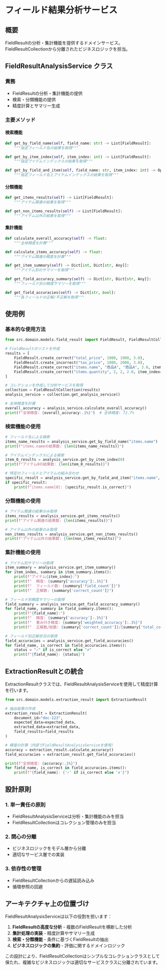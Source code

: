 # フィールド結果分析サービス

## 概要
FieldResultの分析・集計機能を提供するドメインサービス。FieldResultCollectionから分離されたビジネスロジックを担当。

## FieldResultAnalysisService クラス

### 責務
- FieldResultの分析・集計機能の提供
- 検索・分類機能の提供
- 精度計算とサマリー生成

### 主要メソッド

#### 検索機能
```python
def get_by_field_name(self, field_name: str) -> List[FieldResult]:
    """指定フィールド名の結果を取得"""

def get_by_item_index(self, item_index: int) -> List[FieldResult]:
    """指定アイテムインデックスの結果を取得"""

def get_by_field_and_item(self, field_name: str, item_index: int) -> Optional[FieldResult]:
    """指定フィールド名とアイテムインデックスの結果を取得"""
```

#### 分類機能
```python
def get_items_results(self) -> List[FieldResult]:
    """アイテム関連の結果を取得"""

def get_non_items_results(self) -> List[FieldResult]:
    """アイテム以外の結果を取得"""
```

#### 集計機能
```python
def calculate_overall_accuracy(self) -> float:
    """全体精度を計算"""

def calculate_items_accuracy(self) -> float:
    """アイテム関連の精度を計算"""

def get_item_summary(self) -> Dict[int, Dict[str, Any]]:
    """アイテム別のサマリーを取得"""

def get_field_accuracy_summary(self) -> Dict[str, Dict[str, Any]]:
    """フィールド別の精度サマリーを取得"""

def get_field_accuracies(self) -> Dict[str, bool]:
    """各フィールドの正解/不正解を取得"""
```

## 使用例

### 基本的な使用方法
```python
from src.domain.models.field_result import FieldResult, FieldResultCollection

# FieldResultのリストを作成
results = [
    FieldResult.create_correct("total_price", 1000, 1000, 3.0),
    FieldResult.create_incorrect("tax_price", 1000, 2000, 3.0),
    FieldResult.create_correct("items.name", "商品A", "商品A", 3.0, item_index=0),
    FieldResult.create_correct("items.quantity", 2, 2, 2.0, item_index=0),
]

# コレクションを作成して分析サービスを取得
collection = FieldResultCollection(results)
analysis_service = collection.get_analysis_service()

# 全体精度を計算
overall_accuracy = analysis_service.calculate_overall_accuracy()
print(f"全体精度: {overall_accuracy:.1%}")  # 全体精度: 72.7%
```

### 検索機能の使用
```python
# フィールド名による検索
items_name_results = analysis_service.get_by_field_name("items.name")
print(f"items.nameの結果数: {len(items_name_results)}")

# アイテムインデックスによる検索
item_0_results = analysis_service.get_by_item_index(0)
print(f"アイテム0の結果数: {len(item_0_results)}")

# 特定のフィールドとアイテムの組み合わせ
specific_result = analysis_service.get_by_field_and_item("items.name", 0)
if specific_result:
    print(f"items.name[0]: {specific_result.is_correct}")
```

### 分類機能の使用
```python
# アイテム関連の結果のみ取得
items_results = analysis_service.get_items_results()
print(f"アイテム関連の結果数: {len(items_results)}")

# アイテム以外の結果のみ取得
non_items_results = analysis_service.get_non_items_results()
print(f"アイテム以外の結果数: {len(non_items_results)}")
```

### 集計機能の使用
```python
# アイテム別サマリーの取得
item_summary = analysis_service.get_item_summary()
for item_index, summary in item_summary.items():
    print(f"アイテム{item_index}:")
    print(f"  精度: {summary['accuracy']:.1%}")
    print(f"  フィールド数: {summary['field_count']}")
    print(f"  正解数: {summary['correct_count']}")

# フィールド別精度サマリーの取得
field_summary = analysis_service.get_field_accuracy_summary()
for field_name, summary in field_summary.items():
    print(f"{field_name}:")
    print(f"  精度: {summary['accuracy']:.1%}")
    print(f"  重み付き精度: {summary['weighted_accuracy']:.1%}")
    print(f"  正解数/総数: {summary['correct_count']}/{summary['total_count']}")

# フィールド別正解状況の取得
field_accuracies = analysis_service.get_field_accuracies()
for field_name, is_correct in field_accuracies.items():
    status = "✓" if is_correct else "✗"
    print(f"{field_name}: {status}")
```

## ExtractionResultとの統合

ExtractionResultクラスでは、FieldResultAnalysisServiceを使用して精度計算を行います。

```python
from src.domain.models.extraction_result import ExtractionResult

# 抽出結果の作成
extraction_result = ExtractionResult(
    document_id="doc-123",
    expected_data=expected_data,
    extracted_data=extracted_data,
    field_results=field_results
)

# 精度の計算（内部でFieldResultAnalysisServiceを使用）
accuracy = extraction_result.calculate_accuracy()
field_accuracies = extraction_result.get_field_accuracies()

print(f"全体精度: {accuracy:.1%}")
for field_name, is_correct in field_accuracies.items():
    print(f"{field_name}: {'✓' if is_correct else '✗'}")
```

## 設計原則

### 1. 単一責任の原則
- FieldResultAnalysisServiceは分析・集計機能のみを担当
- FieldResultCollectionはコレクション管理のみを担当

### 2. 関心の分離
- ビジネスロジックをモデル層から分離
- 適切なサービス層での実装

### 3. 依存性の管理
- FieldResultCollectionからの遅延読み込み
- 循環参照の回避

## アーキテクチャ上の位置づけ

FieldResultAnalysisServiceは以下の役割を担います：

1. **FieldResultの高度な分析** - 複数のFieldResultを横断した分析
2. **集計処理の実装** - 精度計算やサマリー生成
3. **検索・分類機能** - 条件に基づくFieldResultの抽出
4. **ビジネスロジックの集約** - 評価に関するドメインロジック

この設計により、FieldResultCollectionはシンプルなコレクションクラスとして保たれ、複雑なビジネスロジックは適切なサービスクラスに分離されています。